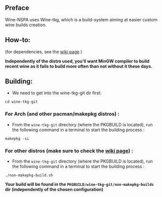 ## Preface

Wine-NSPA uses Wine-tkg, which is a build-system aiming at easier custom wine builds creation.

## How-to:

(for dependencies, see the [wiki page](https://github.com/Tk-Glitch/PKGBUILDS/wiki/wine-tkg-git) )

**Independently of the distro used, you'll want MinGW compiler to build recent wine as it fails to build more often than not without it these days.**

## Building:

 * We need to get into the wine-tkg-git dir first:
```
cd wine-tkg-git
```

### For Arch (and other pacman/makepkg distros) :

 * From the `wine-tkg-git` directory (where the PKGBUILD is located), run the following command in a terminal to start the building process :
```
makepkg -si
```

### For other distros (make sure to check the [wiki page](https://github.com/Tk-Glitch/PKGBUILDS/wiki/wine-tkg-git)) :

 * From the `wine-tkg-git` directory (where the PKGBUILD is located), run the following command in a terminal to start the building process :
```
./non-makepkg-build.sh
```
**Your build will be found in the `PKGBUILD/wine-tkg-git/non-makepkg-builds` dir (independently of the chosen configuration)**

